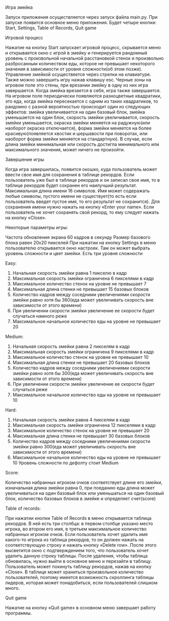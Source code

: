 Игра змейка

Запуск приложения осуществляется через запуск файла main.py.
При запуске появится основное меню приложения. Будет четыре кнопки: Start, Settings, Table of Records, Quit game

Игровой процесс

Нажатие на кнопку Start запускает игровой процесс, скрывается меню и открывается окно с игрой в змейку и генерируется рандомный уровень с произвольной начальной расстановкой стенок и произвольно разбросанным количеством еды, которое не превышает некоторого значения в зависимости от уровня сложности(об этом позже). Управление змейкой осуществяется через стрелки на клавиатуре. Также можно завершить игру нажав клавишу esc. Черные зоны на игровом поле это стены, при врезании змейку в одну из них игра завершается. Когда змейка врезается в себя, игра также завершается. На игровом поле периодически появляются разноцветные квадратики, это еда, когда змейка пересекается с одним из таких квадратиков, то рандомно с разной вероятностью происходит один из следующих эффектов: змейка увеличивается на один базовый блок, змейка уменьшается на один блок, скорость змейки увеличивается, скорость змейки уменьшается, окраска змейки меняется на радужную(или наоборот окраска отключается), форма змейки меняется на более красивую(появляется хвостик и шершавости при поворотах, или наоборот форма змейки меняется на стандартную). В случае, если длина змейки минимальная или скорость достигла минимального или максимального значения, может ничего не произойти.

Завершение игры

Когда игра завершилась, появится окошко, куда пользователь может ввести свое имя для сохранения в таблице рекордов. Если пользователь уже был в таблице рекордов и он записал свое имя, то в таблице рекордов будет сохранен его наилучший результат. Максимальная длина имени 16 символов. Имя может содеражать любые символы, пустого имени не существует(то есть если пользователь введет пустое имя, то его результат не сохранится). Для сохранения имени нужно нажать на кнопку «Enter your name». Если пользователь не хочет сохранять свой рекорд, то ему следует нажать на кнопку «Close». 

Некоторые параметры игры:

Частота обновления экрана 60 кадров в секунду
Размер базового блока равен 20x20 пикселей
При нажатии на кнопку Settings  в меню пользователю открывается окно настроек. Там он может выбрать уровень сложности и цвет змейки. Есть три уровня сложности

Easy:

1. Начальная скорость змейки равна 1 пикселю в кадр
2. Максимальная скорость змейки ограничена 6 пикселями в кадр
3. Максимальное количество стенок на уровне не превышает 7
4. Максимальная длина стенки не превышает 15 базовых блоков
5. Количество кадров между соседними увеличениями скорости змейки равно хотя бы 360(еда может увеличивать скорость вне зависимости от этого времени)
6. При увеличении скорости змейки увеличение ее скорости будет случаться намного реже
7. Максимальное начальное количество еды на уровне не превышает 20

Medium:

1. Начальная скорость змейки равна 2 пикселям в кадр
2. Максимальная скорость змейки ограничена 9 пикселями в кадр
3. Максимальное количество стенок на уровне не превышает 10
4. Максимальная длина стенки не превышает 20 базовых блоков
5. Количество кадров между соседними увеличениями скорости змейки равно хотя бы 300(еда может увеличивать скорость вне зависимости от этого времени)
6. При увеличении скорости змейки увеличение ее скорости будет случаться реже
7. Максимальное начальное количество еды на уровне не превышает 10

Hard:

1. Начальная скорость змейки равна 4 пикселям в кадр
2. Максимальная скорость змейки ограничена 12 пикселями в кадр
3. Максимальное количество стенок на уровне не превышает 20
4. Максимальная длина стенки не превышает 30 базовых блоков
5. Количество кадров между соседними увеличениями скорости змейки равно 300(еда может увеличивать скорость вне зависимости от этого времени)
6. Максимальное начальное количество еды на уровне не превышает 10
Уровень сложности по дефолту стоит Medium

Score:

Количество набранных игроком очков соответствует длине его змейки, изначальная длина змейки равна 0, при поеданию еды длина может увеличиваться на один базовый блок или уменьшаться на один базовый блок, количество базовых блоков в змейке и определяет счет(score)

Table of records:

При нажатии кнопки Table of Records в меню открывается таблица рекордов.
В ней есть три столбца: в первом столбце указано место игрока, во втором его имя, в третьем максимальное количество набранных игроком очков. Если пользователь хочет удалить имя какого-то игрока из таблица рекордов, то он должен нажать на соответствующую строку и нажать кнопку «Delete row». После этого высветится окно с подтверждением того, что пользователь хочет удалить данную строку таблицы. После удаления, чтобы таблица обновилась, нужно выйти в основное меню и перезайти в таблицу. Пользователь может покинуть таблицу рекордов, нажав на кнопку «Close». В таблице может храниться произвольное количество пользователей, поэтому имеется возможность скроллинга таблицы лидеров, которая может понадобиться, если пользователей слишком много.

Quit game

Нажатие на кнопку «Quit game»  в основном меню завершает работу программы.
